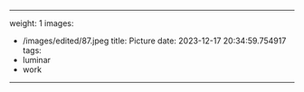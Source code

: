 
---
weight: 1
images:
- /images/edited/87.jpeg
title: Picture
date: 2023-12-17 20:34:59.754917
tags:
- luminar
- work
---